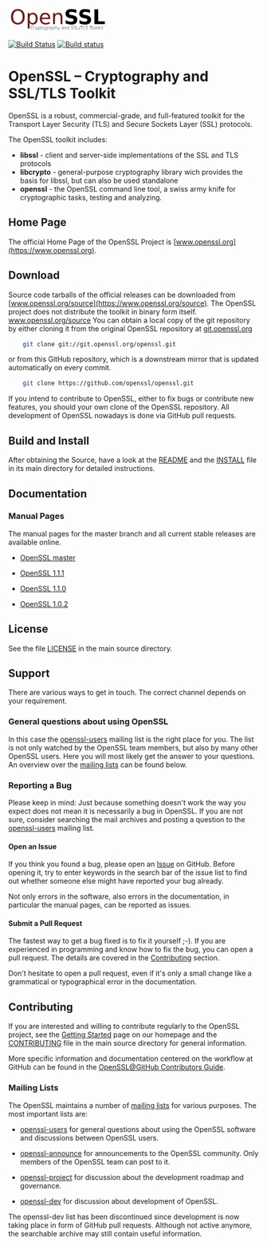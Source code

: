 <a href="https://www.openssl.org">
    <img height="50" alt="OpenSSL logo" src="OpenSSL.png">
</a>

[![Build Status](
    https://travis-ci.org/openssl/openssl.svg?branch=master
)](https://travis-ci.org/openssl/openssl)
[![Build status](
    https://ci.appveyor.com/api/projects/status/ikn2l4u1xsume63u/branch/master?svg=true
)](https://ci.appveyor.com/project/openssl/openssl/branch/master)
<!--
TODO: the security token for the appveyor badge (the random number in the url above) was obtained for the mspncp/openssl project. It needs to be replaced by the correct token by some core member (@levitte, @mattcaswell?).

It can be obtained for project members at https://ci.appveyor.com/project/openssl/openssl/settings/badges.
-->

# OpenSSL – Cryptography and SSL/TLS Toolkit

OpenSSL is a robust, commercial-grade, and full-featured toolkit for the Transport Layer Security (TLS) and Secure Sockets Layer (SSL) protocols. 

The OpenSSL toolkit includes:

- **libssl**    - client and server-side implementations of the SSL and TLS protocols
- **libcrypto** - general-purpose cryptography library wich provides the basis for libssl, but can also be used standalone
- **openssl**   - the OpenSSL command line tool, a swiss army knife for cryptographic tasks, testing and analyzing.

## Home Page

The official Home Page of the OpenSSL Project is [www.openssl.org](https://www.openssl.org).


## Download

Source code tarballs of the official releases can be downloaded from [www.openssl.org/source](https://www.openssl.org/source). The OpenSSL project does not distribute the toolkit in binary form itself.
www.openssl.org/source
You can obtain a local copy of the git repository by either cloning it from the original OpenSSL repository at [git.openssl.org](https://git.openssl.org)

```bash
    git clone git://git.openssl.org/openssl.git
```

or from this GitHub repository, which is a downstream mirror that is updated automatically on every commit.

```bash
    git clone https://github.com/openssl/openssl.git
```

If you intend to contribute to OpenSSL, either to fix bugs or contribute new features, you should your own clone of the OpenSSL repository. All development of OpenSSL nowadays is done via GitHub pull requests.


## Build and Install

After obtaining the Source, have a look at the [README](../README) and the [INSTALL](../INSTALL) file in its main directory for detailed instructions.

## Documentation

### Manual Pages

The manual pages for the master branch and all current stable releases are available online.

- [OpenSSL master](https://www.openssl.org/docs/manmaster)

- [OpenSSL 1.1.1](https://www.openssl.org/docs/man1.1.1)
- [OpenSSL 1.1.0](https://www.openssl.org/docs/man1.1.0)
- [OpenSSL 1.0.2](https://www.openssl.org/docs/man1.0.2)


## License

See the file [LICENSE](../LICENSE) in the main source directory.

## Support

There are various ways to get in touch. The correct channel depends on your requirement.


### General questions about using OpenSSL

In this case the [openssl-users](https://mta.openssl.org/mailman/listinfo/openssl-users) mailing list is the right place for you. The list is not only watched by the OpenSSL team members, but also by many other OpenSSL users. Here you will most likely get the answer to your questions. An overview over the [mailing lists](#mailing-lists) can be found below.


### Reporting a Bug

Please keep in mind: Just because something doesn't work the way you expect does not mean it is necessarily a bug in OpenSSL. If you are not sure, consider searching the mail archives and posting a question to the [openssl-users](https://mta.openssl.org/mailman/listinfo/openssl-users) mailing list.

#### Open an Issue

If you think you found a bug, please open an [Issue](https://github.com/openssl/openssl/issues) on GitHub. Before opening it, try to enter keywords in the search bar of the issue list to find out whether someone else might have reported your bug already.

Not only errors in the software, also errors in the documentation, in particular the manual pages, can be reported as issues. 

#### Submit a Pull Request

The fastest way to get a bug fixed is to fix it yourself ;-). If you are experienced in programming and know how to fix the bug, you can open a pull request. The details are covered in the [Contributing](#contributing) section.

Don't hesitate to open a pull request, even if it's only a small change like a grammatical or typographical error in the documentation.


## Contributing

If you are interested and willing to contribute regularly to the OpenSSL project, see the [Getting Started](https://www.openssl.org/community/getting-started.html) page on our homepage and the [CONTRIBUTING](../CONTRIBUTING) file in the main source directory for general information.

More specific information and documentation centered on the workflow at GitHub can be found in the [OpenSSL@GitHub Contributors Guide](https://mspncp.github.io).


### Mailing Lists

The OpenSSL maintains a number of [mailing lists](https://www.openssl.org/community/mailinglists.html) for various purposes. The most important lists are:

- [openssl-users](https://mta.openssl.org/mailman/listinfo/openssl-users) for general questions about using the OpenSSL software and discussions between OpenSSL users.

- [openssl-announce](https://mta.openssl.org/mailman/listinfo/openssl-announce) for announcements to the OpenSSL community. Only members of the OpenSSL team can post to it.

- [openssl-project](https://mta.openssl.org/mailman/listinfo/openssl-project) for discussion about the development roadmap and governance.

- [openssl-dev](https://mta.openssl.org/mailman/listinfo/openssl-dev) for discussion about development of OpenSSL.

The openssl-dev list has been discontinued since development is now taking place in form of GitHub pull requests. Although not active anymore, the searchable archive may still contain useful information.
